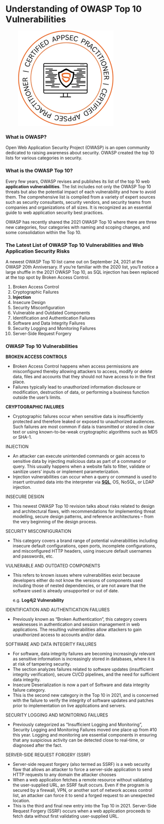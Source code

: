 # Understanding of OWASP Top 10 Vulnerabilities

<figure><img src=".gitbook/assets/image (14).png" alt="" width="314"><figcaption></figcaption></figure>

### **What is OWASP?**

Open Web Application Security Project (OWASP) is an open community dedicated to raising awareness about security. OWASP created the top 10 lists for various categories in security.



### **What is the OWASP Top 10?**

Every few years, OWASP revises and publishes its list of the top 10 web **application vulnerabilities**. The list includes not only the OWASP Top 10 threats but also the potential impact of each vulnerability and how to avoid them. The comprehensive list is compiled from a variety of expert sources such as security consultants, security vendors, and security teams from companies and organizations of all sizes. It is recognized as an essential guide to web application security best practices.

OWASP has recently shared the 2021 OWASP Top 10 where there are three new categories, four categories with naming and scoping changes, and some consolidation within the Top 10.



### The Latest List of OWASP Top 10 Vulnerabilities and Web Application Security Risks

A newest OWASP Top 10 list came out on September 24, 2021 at the OWASP 20th Anniversary. If you’re familiar with the 2020 list, you’ll notice a large shuffle in the 2021 OWASP Top 10, as SQL injection has been replaced at the top spot by Broken Access Control.

1. Broken Access Control
2. Cryptographic Failures
3. **Injection**
4. Insecure Design
5. Security Misconfiguration
6. Vulnerable and Outdated Components
7. Identification and Authentication Failures
8. Software and Data Integrity Failures
9. Security Logging and Monitoring Failures
10. Server-Side Request Forgery



### OWASP Top 10 Vulnerabilities

**BROKEN ACCESS CONTROLS**

* Broken Access Control happens when access permissions are misconfigured thereby allowing attackers to access, modify or delete data, files and accounts that they should not have access to in the first place.
* Failures typically lead to unauthorized information disclosure or modification, destruction of data, or performing a business function outside the user’s limits.



**CRYPTOGRAPHIC FAILURES**

* Cryptographic failures occur when sensitive data is insufficiently protected and therefore leaked or exposed to unauthorized audiences. Such failures are most common if data is transmitted or stored in clear text or using known-to-be-weak cryptographic algorithms such as MD5 or SHA-1.



INJECTION

* An attacker can execute unintended commands or gain access to sensitive data by injecting malicious data as part of a command or query. This usually happens when a website fails to filter, validate or sanitize users’ inputs or implement parameterization.
* Injection vulnerabilities can occur when a query or command is used to insert untrusted data into the interpreter via [**SQL**](https://snyk.io/learn/sql-injection/), OS, NoSQL, or LDAP injection.



INSECURE DESIGN

* This newest OWASP Top 10 revision talks about risks related to design and architectural flaws, with recommendations for implementing threat modelling, secure design patterns, and reference architectures – from the very beginning of the design process.



SECURITY MISCONFIGURATION

* This category covers a brand range of potential vulnerabilities including insecure default configurations, open ports, incomplete configurations, and misconfigured HTTP headers, using insecure default usernames and passwords, etc.



VULNERABLE AND OUTDATED COMPONENTS

*   This refers to known issues where vulnerabilities exist because developers either do not know the versions of components used including those of nested dependencies, or are not aware that the software used is already unsupported or out of date.

    e.g. **Log4j2 Vulnerability**



IDENTIFICATION AND AUTHENTICATION FAILURES

* Previously known as “Broken Authentication”, this category covers weaknesses in authentication and session management in web applications. The resulting vulnerabilities allow attackers to gain unauthorized access to accounts and/or data.



SOFTWARE AND DATA INTEGRITY FAILURES

* For software, data integrity failures are becoming increasingly relevant as sensitive information is increasingly stored in databases, where it is at risk of tampering security.
* The section analyzes failures related to software updates (insufficient integrity verification), secure CI/CD pipelines, and the need for sufficient data integrity.
* Insecure Deserialization is now a part of Software and data integrity failure category.
* This is the second new category in the Top 10 in 2021, and is concerned with the failure to verify the integrity of software updates and patches prior to implementation on live applications and servers.



SECURITY LOGGING AND MONITORING FAILURES&#x20;

* Previously categorized as “Insufficient Logging and Monitoring”, Security Logging and Monitoring Failures moved one place up from #10 this year. Logging and monitoring are essential components in ensuring that any suspicious activity can be detected close to real-time, or diagnosed after the fact.



SERVER-SIDE REQUEST FORGERY (SSRF)

* Server-side request forgery (also termed as SSRF) is a web security flaw that allows an attacker to force a server-side application to send HTTP requests to any domain the attacker chooses
* When a web application fetches a remote resource without validating the user-supplied URL, an SSRF fault occurs. Even if the program is secured by a firewall, VPN, or another sort of network access control list, an attacker can force it to send a forged request to an unexpected location.
* This is the third and final new entry into the Top 10 in 2021. Server-Side Request Forgery (SSRF) occurs when a web application proceeds to fetch data without first validating user-supplied URL.

